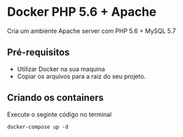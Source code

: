 # Docker PHP 5.6 + Apache

Cria um ambiente Apache server com PHP 5.6 + MySQL 5.7

## Pré-requisitos
- Utilizar Docker na sua maquina
- Copiar os arquivos para a raiz do seu projeto.

## Criando os containers

Execute o seginte código no terminal
```
docker-compose up -d
```
